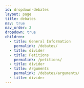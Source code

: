 ```yaml
---
id: dropdown-debates
layout: page
title: debates
nav: true
nav_order: 2
dropdown: true
children:
  - title: General Information
    permalink: /debates/
  - title: divider
  - title: Petitions
    permalink: /petitions/
  - title: divider
  - title: Arguments
    permalink: /debates/arguments/
  - title: divider
---
```

